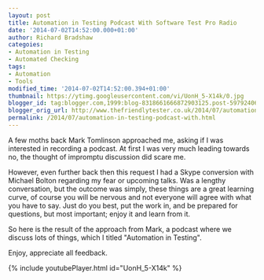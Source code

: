 ```yaml
---
layout: post
title: Automation in Testing Podcast With Software Test Pro Radio
date: '2014-07-02T14:52:00.000+01:00'
author: Richard Bradshaw
categoies:
- Automation in Testing
- Automated Checking
tags:
- Automation
- Tools
modified_time: '2014-07-02T14:52:00.394+01:00'
thumbnail: https://ytimg.googleusercontent.com/vi/UonH_5-X14k/0.jpg
blogger_id: tag:blogger.com,1999:blog-8318661666872903125.post-597924060623409021
blogger_orig_url: http://www.thefriendlytester.co.uk/2014/07/automation-in-testing-podcast-with.html
permalink: /2014/07/automation-in-testing-podcast-with.html
---
```


A few moths back Mark Tomlinson approached me, asking if I was interested in recording a podcast. At first I was very much leading towards no, the thought of impromptu discussion did scare me.  

However, even further back then this request I had a Skype conversion with Michael Bolton regarding my fear or upcoming talks. Was a lengthy conversation, but the outcome was simply, these things are a great learning curve, of course you will be nervous and not everyone will agree with what you have to say. Just do you best, put the work in, and be prepared for questions, but most important; enjoy it and learn from it.  

So here is the result of the approach from Mark, a podcast where we discuss lots of things, which I titled "Automation in Testing".  

Enjoy, appreciate all feedback.

<div class="centerplugin">
{% include youtubePlayer.html id="UonH_5-X14k" %}
</div>